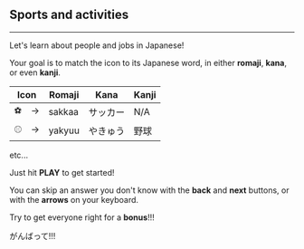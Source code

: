 ## Sports and activities

---

Let's learn about people and jobs in Japanese!

Your goal is to match the icon to its Japanese word, in either **romaji**, **kana**, or even **kanji**.

| Icon | Romaji | Kana | Kanji |
| ----------  | -- | -- | --|
| ⚽️　-> | sakkaa | サッカー | N/A |
| ⚾️　-> | yakyuu | やきゅう | 野球 |

etc...


Just hit **PLAY** to get started!

You can skip an answer you don't know with the **back** and **next** buttons, or with the **arrows** on your keyboard.

Try to get everyone right for a **bonus**!!!

がんばって!!!
